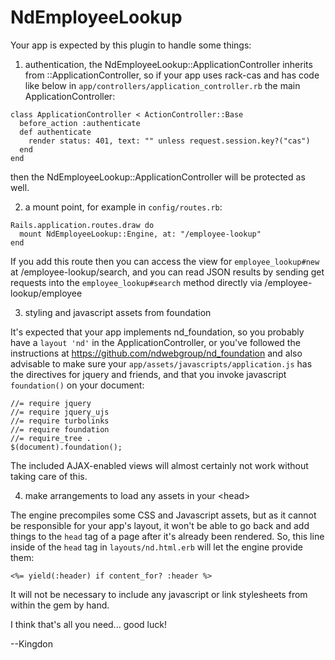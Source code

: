 # NdEmployeeLookup

Your app is expected by this plugin to handle some things:

1) authentication, the NdEmployeeLookup::ApplicationController inherits from
::ApplicationController, so if your app uses rack-cas and has code like below
in `app/controllers/application_controller.rb` the main ApplicationController:

```
class ApplicationController < ActionController::Base
  before_action :authenticate
  def authenticate
    render status: 401, text: "" unless request.session.key?("cas")
  end
end
```

then the NdEmployeeLookup::ApplicationController will be protected as well.

2) a mount point, for example in `config/routes.rb`:

```
Rails.application.routes.draw do
  mount NdEmployeeLookup::Engine, at: "/employee-lookup"
end
```

If you add this route then you can access the view for `employee_lookup#new` at
/employee-lookup/search, and you can read JSON results by sending get requests
into the `employee_lookup#search` method directly via /employee-lookup/employee

3) styling and javascript assets from foundation

It's expected that your app implements nd_foundation, so you probably have a
`layout 'nd'` in the ApplicationController, or you've followed the instructions
at https://github.com/ndwebgroup/nd_foundation and also advisable to make sure
your `app/assets/javascripts/application.js` has the directives for jquery and
friends, and that you invoke javascript `foundation()` on your document:

```
//= require jquery
//= require jquery_ujs
//= require turbolinks
//= require foundation
//= require_tree .
$(document).foundation();
```

The included AJAX-enabled views will almost certainly not work without taking
care of this.

4) make arrangements to load any assets in your &lt;head&gt;

The engine precompiles some CSS and Javascript assets, but as it cannot be
responsible for your app's layout, it won't be able to go back and add things
to the `head` tag of a page after it's already been rendered.  So, this line
inside of the `head` tag in `layouts/nd.html.erb` will let the engine provide
them:

```
<%= yield(:header) if content_for? :header %>
```

It will not be necessary to include any javascript or link stylesheets from
within the gem by hand.

I think that's all you need... good luck!

--Kingdon
